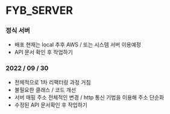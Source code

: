 
# FYB_SERVER

### 정식 서버

- 배포 현재는 local 추후 AWS / 또는 시스템 서버 이용예정
- API 문서 확인 후 작업하기

### 2022 / 09 / 30
- 전체적으로 1차 리팩터링 과정 거침
- 불필요한 클래스 / 코드 개선
- 서버 매핑 주소 전체적인 변경 / http 통신 기법을 이용해 주소 단순화
- 수정된 API 문서확인 후 작업하기